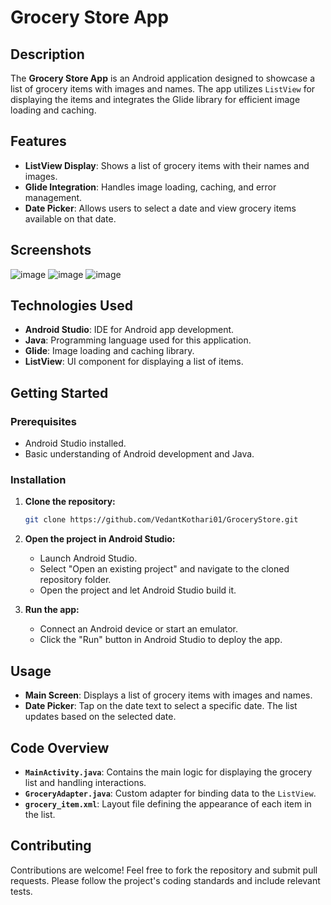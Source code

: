 
# Grocery Store App

## Description

The **Grocery Store App** is an Android application designed to showcase a list of grocery items with images and names. The app utilizes `ListView` for displaying the items and integrates the Glide library for efficient image loading and caching.

## Features

- **ListView Display**: Shows a list of grocery items with their names and images.
- **Glide Integration**: Handles image loading, caching, and error management.
- **Date Picker**: Allows users to select a date and view grocery items available on that date.

## Screenshots
![image](https://github.com/user-attachments/assets/1294ed08-bea6-4794-8039-a9ea3219f443)
![image](https://github.com/user-attachments/assets/97c6ccf0-07d3-4d00-9ee9-b7b2f60d70bb)
![image](https://github.com/user-attachments/assets/4bc1f8d1-bf2a-4fe3-be37-2e44d3ddadc1)




## Technologies Used

- **Android Studio**: IDE for Android app development.
- **Java**: Programming language used for this application.
- **Glide**: Image loading and caching library.
- **ListView**: UI component for displaying a list of items.

## Getting Started

### Prerequisites

- Android Studio installed.
- Basic understanding of Android development and Java.

### Installation

1. **Clone the repository:**

   ```sh
   git clone https://github.com/VedantKothari01/GroceryStore.git
   ```

2. **Open the project in Android Studio:**

   - Launch Android Studio.
   - Select "Open an existing project" and navigate to the cloned repository folder.
   - Open the project and let Android Studio build it.

3. **Run the app:**

   - Connect an Android device or start an emulator.
   - Click the "Run" button in Android Studio to deploy the app.

## Usage

- **Main Screen**: Displays a list of grocery items with images and names.
- **Date Picker**: Tap on the date text to select a specific date. The list updates based on the selected date.

## Code Overview

- **`MainActivity.java`**: Contains the main logic for displaying the grocery list and handling interactions.
- **`GroceryAdapter.java`**: Custom adapter for binding data to the `ListView`.
- **`grocery_item.xml`**: Layout file defining the appearance of each item in the list.

## Contributing

Contributions are welcome! Feel free to fork the repository and submit pull requests. Please follow the project's coding standards and include relevant tests.
